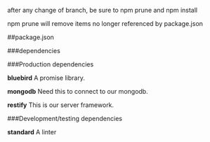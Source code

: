 after any change of branch, be sure to npm prune and npm install

npm prune will remove items no longer referenced by package.json


##package.json

###dependencies

###Production dependencies

  **bluebird** A promise library.

  **mongodb** Need this to connect to our mongodb.

  **restify** This is our server framework.


###Development/testing dependencies

  **standard** A linter

